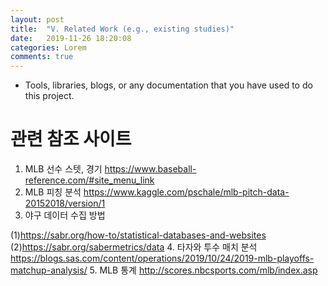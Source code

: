 ```yaml
---
layout: post
title:  "V. Related Work (e.g., existing studies)"
date:   2019-11-26 18:20:08
categories: Lorem
comments: true
---
```

- Tools, libraries, blogs, or any documentation that you have used to do this project.

# 관련 참조 사이트 
1. MLB 선수 스텟, 경기
https://www.baseball-reference.com/#site_menu_link
2. MLB 피칭 분석
https://www.kaggle.com/pschale/mlb-pitch-data-20152018/version/1
3. 야구 데이터 수집 방법

(1)https://sabr.org/how-to/statistical-databases-and-websites
(2)https://sabr.org/sabermetrics/data
4. 타자와 투수 매치 분석
https://blogs.sas.com/content/operations/2019/10/24/2019-mlb-playoffs-matchup-analysis/
5. MLB 통계
http://scores.nbcsports.com/mlb/index.asp

